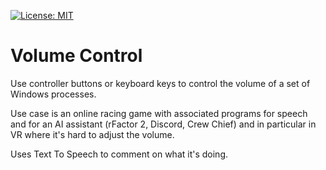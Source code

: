[![License: MIT](https://img.shields.io/badge/License-MIT-yellow.svg)](https://opensource.org/licenses/MIT)
# Volume Control
Use controller buttons or keyboard keys to control the volume of a set of Windows processes.

Use case is an online racing game with associated programs for speech and for an AI assistant (rFactor 2,
Discord, Crew Chief) and in particular in VR where it's hard to adjust the volume.

Uses Text To Speech to comment on what it's doing.
